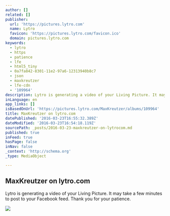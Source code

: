 ```yaml
---
author: []
related: []
publisher:
  url: 'https://pictures.lytro.com'
  name: Lytro
  favicon: 'https://pictures.lytro.com/favicon.ico'
  domain: pictures.lytro.com
keywords:
  - lytro
  - https
  - patience
  - lfe
  - html5_tiny
  - 0a7fa842-8301-11e2-97a6-12313940b8c7
  - json
  - maxkreutzer
  - lfe-cdn
  - '109964'
description: Lytro is generating a video of your Living Picture. It may take a few minutes to post to your Facebook feed. Thank you for your patience.
inLanguage: en
app_links: []
isBasedOnUrl: 'https://pictures.lytro.com/MaxKreutzer/albums/109964'
title: MaxKreutzer on lytro.com
datePublished: '2016-03-23T16:55:32.389Z'
dateModified: '2016-03-23T16:54:18.119Z'
sourcePath: _posts/2016-03-23-maxkreutzer-on-lytrocom.md
published: true
inFeed: true
hasPage: false
inNav: false
_context: 'http://schema.org'
_type: MediaObject

---
```

<article style=""><h1>MaxKreutzer on lytro.com</h1><p>Lytro is generating a video of your Living Picture. It may take a few minutes to post to your Facebook feed. Thank you for your patience.</p><img src="https://lfe-cdn.lytro.com/lfe/0a7fa842-8301-11e2-97a6-12313940b8c7/v2/player_preview.jpeg" /></article>